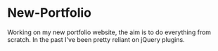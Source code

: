 # New-Portfolio

Working on my new portfolio website, the aim is to do everything from scratch. In the past I've been pretty reliant on jQuery plugins. 
